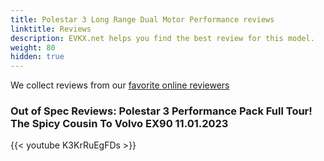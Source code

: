 ```yaml
---
title: Polestar 3 Long Range Dual Motor Performance reviews
linktitle: Reviews
description: EVKX.net helps you find the best review for this model. 
weight: 80
hidden: true
---
```

<object type="image/svg+xml" data="../modelnavigation.svg"></object>
We collect reviews from our [favorite online reviewers](/guides/evreviewers/)

### Out of Spec Reviews: Polestar 3 Performance Pack Full Tour! The Spicy Cousin To Volvo EX90 11.01.2023

{{< youtube K3KrRuEgFDs >}}

